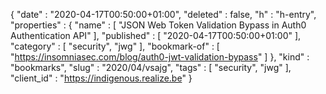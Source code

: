 {
  "date" : "2020-04-17T00:50:00+01:00",
  "deleted" : false,
  "h" : "h-entry",
  "properties" : {
    "name" : [ "JSON Web Token Validation Bypass in Auth0 Authentication API" ],
    "published" : [ "2020-04-17T00:50:00+01:00" ],
    "category" : [ "security", "jwg" ],
    "bookmark-of" : [ "https://insomniasec.com/blog/auth0-jwt-validation-bypass" ]
  },
  "kind" : "bookmarks",
  "slug" : "2020/04/vsajg",
  "tags" : [ "security", "jwg" ],
  "client_id" : "https://indigenous.realize.be"
}
